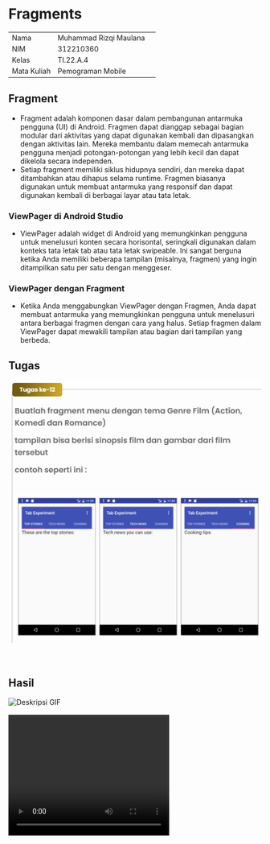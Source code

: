 # Fragments

|  |  |  |
|-----|------|-----|
|Nama|Muhammad Rizqi Maulana|
|NIM|312210360|
|Kelas|TI.22.A.4|
|Mata Kuliah|Pemograman Mobile|



## Fragment
- Fragment adalah komponen dasar dalam pembangunan antarmuka pengguna (UI) di Android. Fragmen dapat dianggap sebagai bagian modular dari aktivitas yang dapat digunakan kembali dan dipasangkan dengan aktivitas lain. Mereka membantu dalam memecah antarmuka pengguna menjadi potongan-potongan yang lebih kecil dan dapat dikelola secara independen.
- Setiap fragment memiliki siklus hidupnya sendiri, dan mereka dapat ditambahkan atau dihapus selama runtime. Fragmen biasanya digunakan untuk membuat antarmuka yang responsif dan dapat digunakan kembali di berbagai layar atau tata letak.

### ViewPager di Android Studio
- ViewPager adalah widget di Android yang memungkinkan pengguna untuk menelusuri konten secara horisontal, seringkali digunakan dalam konteks tata letak tab atau tata letak swipeable. Ini sangat berguna ketika Anda memiliki beberapa tampilan (misalnya, fragmen) yang ingin ditampilkan satu per satu dengan menggeser.

### ViewPager dengan Fragment
- Ketika Anda menggabungkan ViewPager dengan Fragmen, Anda dapat membuat antarmuka yang memungkinkan pengguna untuk menelusuri antara berbagai fragmen dengan cara yang halus. Setiap fragmen dalam ViewPager dapat mewakili tampilan atau bagian dari tampilan yang berbeda. 

## Tugas

![img](gambar/1.png)
<br>
<br>
<br>

## Hasil

<img src="gambar/hasil.gif" alt="Deskripsi GIF" width="300"/>
<br>
<br>
<video width="320" height="240" controls>
  <source src="gambar/Screenrecorder-2023-12-12-14-54-54-478.mp4" type="video/mp4">
</video>
